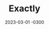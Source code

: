 ---
layout: default
title: Exactly
date: 2023-03-01 -0300
tags: UX, UI
image: /img/work/ethlatam-web.png
link: https://twitter.com/deadpine_xyz/status/1631379467909079061
---
